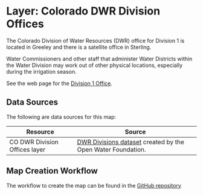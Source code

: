 # Layer: Colorado DWR Division Offices #

The Colorado Division of Water Resources (DWR) office for Division 1 is located in Greeley
and there is a satellite office in Sterling.

Water Commissioners and other staff that administer Water Districts within the Water Division
may work out of other physical locations, especially during the irrigation season.

See the web page for the [Division 1 Office](https://dwr.colorado.gov/division-offices/division-1-office).

## Data Sources ##

The following are data sources for this map:

| **Resource** | **Source** |
| -- | -- |
| CO DWR Division Offices layer | [DWR Divisions dataset](https://data.openwaterfoundation.org/state/co/dwr/divisions/) created by the Open Water Foundation. |

## Map Creation Workflow ##

The workflow to create the map can be found in the
[GitHub repository](https://github.com/OpenWaterFoundation/owf-infomapper-co-boulder/tree/master/workflow/BasinEntities/Administration-CoDwrWaterDistricts)
